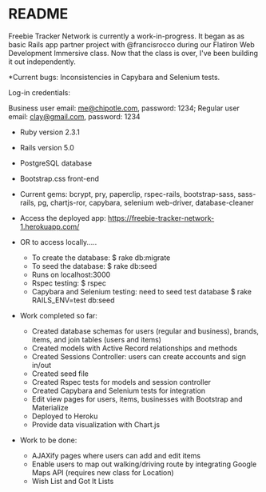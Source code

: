 # README

Freebie Tracker Network is currently a work-in-progress. It began as as basic Rails app partner project with @francisrocco during our Flatiron Web Development Immersive class. Now that the class is over, I've been building it out independently.

*Current bugs: Inconsistencies in Capybara and Selenium tests.

Log-in credentials:

 Business user email: me@chipotle.com, password: 1234;
 Regular user email: clay@gmail.com, password: 1234

* Ruby version 2.3.1
* Rails version 5.0
* PostgreSQL database
* Bootstrap.css front-end
* Current gems: bcrypt, pry, paperclip, rspec-rails, bootstrap-sass, sass-rails, pg, chartjs-ror, capybara, selenium web-driver, database-cleaner
* Access the deployed app: https://freebie-tracker-network-1.herokuapp.com/
* OR to access locally.....
     * To create the database: $ rake db:migrate
     * To seed the database: $ rake db:seed
     * Runs on localhost:3000
     * Rspec testing: $ rspec
     * Capybara and Selenium testing: need to seed test database $ rake RAILS_ENV=test db:seed



* Work completed so far:
  * Created database schemas for users (regular and business), brands, items, and join tables (users and items)
  * Created models with Active Record relationships and methods
  * Created Sessions Controller: users can create accounts and sign in/out
  * Created seed file
  * Created Rspec tests for models and session controller
  * Created Capybara and Selenium tests for integration
  * Edit view pages for users, items, businesses with Bootstrap and Materialize
  * Deployed to Heroku
  * Provide data visualization with Chart.js

* Work to be done:
  * AJAXify pages where users can add and edit items
  * Enable users to map out walking/driving route by integrating Google Maps API (requires new class for Location)
  * Wish List and Got It Lists
